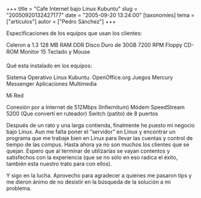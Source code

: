 +++
title = "Cafe Internet bajo Linux Kubuntu"
slug = "20050920132427177"
date = "2005-09-20 13:24:00"
[taxonomies]
tema = ["articulos"]
autor = ["Pedro Sánchez"]
+++

Especificaciones de los equipos que usan los clientes:

Celeron a 1.3 128 MB RAM DDR Disco Duro de 30GB 7200 RPM Floppy CD-ROM
Monitor 15 Teclado y Mouse

Qué esta instalado en los equipos:

Sistema Operativo Linux Kubuntu. OpenOffice.org Juegos Mercury Messenger
Aplicaciones Multimedia

<!-- more -->
Mi Red

Conexión por a Internet de 512Mbps (Infiernitum) Módem SpeedStream 5200
(Que convertí en ruteador) Switch (patito) de 8 puertos

Después de un rato y una larga contienda, finalmente he puesto mi
negocio bajo Linux. Aun me falta poner el “servidor” en Linux y
encontrar un programa que me trabaje bien en Linux para llevar las
cuentas y control de tiempo de las compus. Hasta ahora ya no son muchos
los clientes que se quejan. Espero que al terminar de utilizarlas se
vayan contentos y satisfechos con la experiencia (que se no sólo en eso
radica el éxito, también esta nuestro trato para con ellos).

Y sigo en la lucha. Aprovecho para agradecer a quienes me pasaron tips y
me dieron ánimo de no desistir en la búsqueda de la solución a mi
problema.

